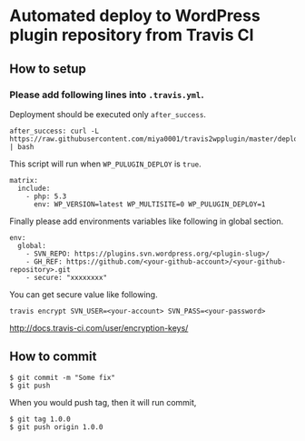 # Automated deploy to WordPress plugin repository from Travis CI

## How to setup

### Please add following lines into `.travis.yml`.

Deployment should be executed only `after_success`.

```
after_success: curl -L https://raw.githubusercontent.com/miya0001/travis2wpplugin/master/deploy.sh | bash
```

This script will run when `WP_PULUGIN_DEPLOY` is `true`.

```
matrix:
  include:
    - php: 5.3
      env: WP_VERSION=latest WP_MULTISITE=0 WP_PULUGIN_DEPLOY=1
```

Finally please add environments variables like following in global section.

```
env:
  global:
    - SVN_REPO: https://plugins.svn.wordpress.org/<plugin-slug>/
    - GH_REF: https://github.com/<your-github-account>/<your-github-repository>.git
    - secure: "xxxxxxxx"
```

You can get secure value like following.

```
travis encrypt SVN_USER=<your-account> SVN_PASS=<your-password>
```

http://docs.travis-ci.com/user/encryption-keys/

## How to commit

```
$ git commit -m "Some fix"
$ git push
```

When you would push tag, then it will run commit,

```
$ git tag 1.0.0
$ git push origin 1.0.0
```
